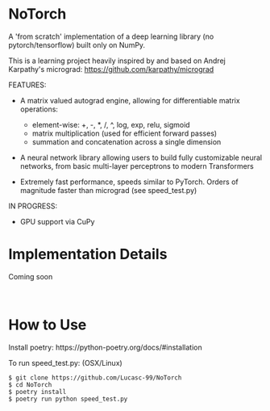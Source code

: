 <h1>NoTorch</h1>

A 'from scratch' implementation of a deep learning library (no pytorch/tensorflow) built only on NumPy.

This is a learning project heavily inspired by and based on Andrej Karpathy's micrograd:
https://github.com/karpathy/micrograd


FEATURES:

- A matrix valued autograd engine, allowing for differentiable matrix operations:
    - element-wise: +, -, *, /, ^, log, exp, relu, sigmoid
    - matrix multiplication (used for efficient forward passes)
    - summation and concatenation across a single dimension

- A neural network library allowing users to build fully customizable neural networks, from basic multi-layer perceptrons to modern Transformers

- Extremely fast performance, speeds similar to PyTorch. Orders of magnitude faster than micrograd (see speed_test.py)

IN PROGRESS:

- GPU support via CuPy


<h1>Implementation Details</h1>

Coming soon



<br>
<h1>How to Use</h1>
Install poetry: https://python-poetry.org/docs/#installation

To run speed_test.py: (OSX/Linux)
```
$ git clone https://github.com/Lucasc-99/NoTorch
$ cd NoTorch
$ poetry install 
$ poetry run python speed_test.py
```
